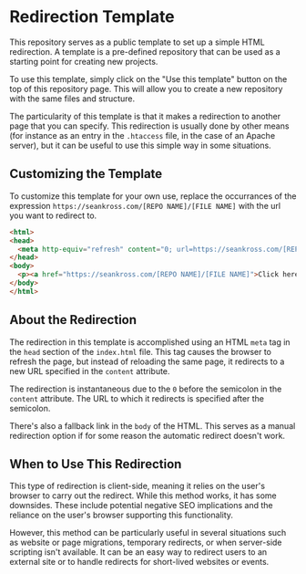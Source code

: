 # Redirection Template

This repository serves as a public template to set up a simple HTML redirection. A template is a pre-defined repository that can be used as a starting point for creating new projects.

To use this template, simply click on the "Use this template" button on the top of this repository page. This will allow you to create a new repository with the same files and structure.

The particularity of this template is that it makes a redirection to another page that you can specify. This redirection is usually done by other means (for instance as an entry in the `.htaccess` file, in the case of an Apache server), but it can be useful to use this simple way in some situations.

## Customizing the Template

To customize this template for your own use, replace the occurrances of the expression `https://seankross.com/[REPO NAME]/[FILE NAME]` with the url you want to redirect to.

```html
<html>
<head>
  <meta http-equiv="refresh" content="0; url=https://seankross.com/[REPO NAME]/[FILE NAME]" />
</head>
<body>
  <p><a href="https://seankross.com/[REPO NAME]/[FILE NAME]">Click here</a> if you're not redirected.</p>
</body>
</html>
```

## About the Redirection

The redirection in this template is accomplished using an HTML `meta` tag in the `head` section of the `index.html` file. This tag causes the browser to refresh the page, but instead of reloading the same page, it redirects to a new URL specified in the `content` attribute.

The redirection is instantaneous due to the `0` before the semicolon in the `content` attribute. The URL to which it redirects is specified after the semicolon.

There's also a fallback link in the `body` of the HTML. This serves as a manual redirection option if for some reason the automatic redirect doesn't work.

## When to Use This Redirection

This type of redirection is client-side, meaning it relies on the user's browser to carry out the redirect. While this method works, it has some downsides. These include potential negative SEO implications and the reliance on the user's browser supporting this functionality.

However, this method can be particularly useful in several situations such as website or page migrations, temporary redirects, or when server-side scripting isn't available. It can be an easy way to redirect users to an external site or to handle redirects for short-lived websites or events.

